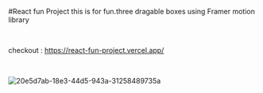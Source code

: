 #React fun Project
this is for fun.three dragable boxes using 
Framer motion library 

<br>

checkout :   https://react-fun-project.vercel.app/

<br>


![20e5d7ab-18e3-44d5-943a-31258489735a](https://github.com/logan-dhruv/react-fun-project/assets/149867954/f3ee5d79-f4b1-43b2-a584-7d01e406d46f)
